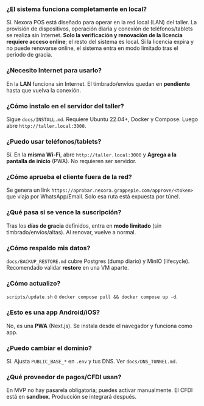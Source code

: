 ### ¿El sistema funciona completamente en local?

Sí. Nexora POS está diseñado para operar en la red local (LAN) del taller. La provisión de dispositivos, operación diaria y conexión de teléfonos/tablets se realiza sin Internet. **Solo la verificación y renovación de la licencia requiere acceso online**; el resto del sistema es local. Si la licencia expira y no puede renovarse online, el sistema entra en modo limitado tras el periodo de gracia.

### ¿Necesito Internet para usarlo?

En la **LAN** funciona sin Internet. El timbrado/envíos quedan en **pendiente** hasta que vuelva la conexión.

### ¿Cómo instalo en el servidor del taller?

Sigue `docs/INSTALL.md`. Requiere Ubuntu 22.04+, Docker y Compose. Luego abre `http://taller.local:3000`.

### ¿Puedo usar teléfonos/tablets?

Sí. En la **misma Wi‑Fi**, abre `http://taller.local:3000` y **Agrega a la pantalla de inicio** (PWA). No requieren ser servidor.

### ¿Cómo aprueba el cliente fuera de la red?

Se genera un link `https://aprobar.nexora.grappepie.com/approve/<token>` que viaja por WhatsApp/Email. Solo esa ruta está expuesta por túnel.

### ¿Qué pasa si se vence la suscripción?

Tras los **días de gracia** definidos, entra en **modo limitado** (sin timbrado/envíos/altas). Al renovar, vuelve a normal.

### ¿Cómo respaldo mis datos?

`docs/BACKUP_RESTORE.md` cubre Postgres (dump diario) y MinIO (lifecycle). Recomendado validar **restore** en una VM aparte.

### ¿Cómo actualizo?

`scripts/update.sh` o `docker compose pull && docker compose up -d`.

### ¿Esto es una app Android/iOS?

No, es una **PWA** (Next.js). Se instala desde el navegador y funciona como app.

### ¿Puedo cambiar el dominio?

Sí. Ajusta `PUBLIC_BASE_*` en `.env` y tus DNS. Ver `docs/DNS_TUNNEL.md`.

### ¿Qué proveedor de pagos/CFDI usan?

En MVP no hay pasarela obligatoria; puedes activar manualmente. El CFDI está en **sandbox**. Producción se integrará después.
